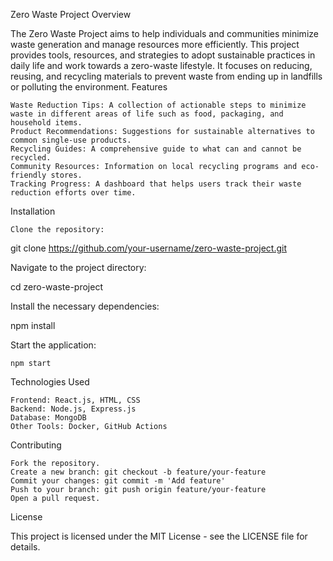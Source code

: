 Zero Waste Project
Overview

The Zero Waste Project aims to help individuals and communities minimize waste generation and manage resources more efficiently. This project provides tools, resources, and strategies to adopt sustainable practices in daily life and work towards a zero-waste lifestyle. It focuses on reducing, reusing, and recycling materials to prevent waste from ending up in landfills or polluting the environment.
Features

    Waste Reduction Tips: A collection of actionable steps to minimize waste in different areas of life such as food, packaging, and household items.
    Product Recommendations: Suggestions for sustainable alternatives to common single-use products.
    Recycling Guides: A comprehensive guide to what can and cannot be recycled.
    Community Resources: Information on local recycling programs and eco-friendly stores.
    Tracking Progress: A dashboard that helps users track their waste reduction efforts over time.

Installation

    Clone the repository:

git clone https://github.com/your-username/zero-waste-project.git

Navigate to the project directory:

cd zero-waste-project

Install the necessary dependencies:

npm install

Start the application:

    npm start

Technologies Used

    Frontend: React.js, HTML, CSS
    Backend: Node.js, Express.js
    Database: MongoDB
    Other Tools: Docker, GitHub Actions

Contributing

    Fork the repository.
    Create a new branch: git checkout -b feature/your-feature
    Commit your changes: git commit -m 'Add feature'
    Push to your branch: git push origin feature/your-feature
    Open a pull request.

License

This project is licensed under the MIT License - see the LICENSE file for details.
